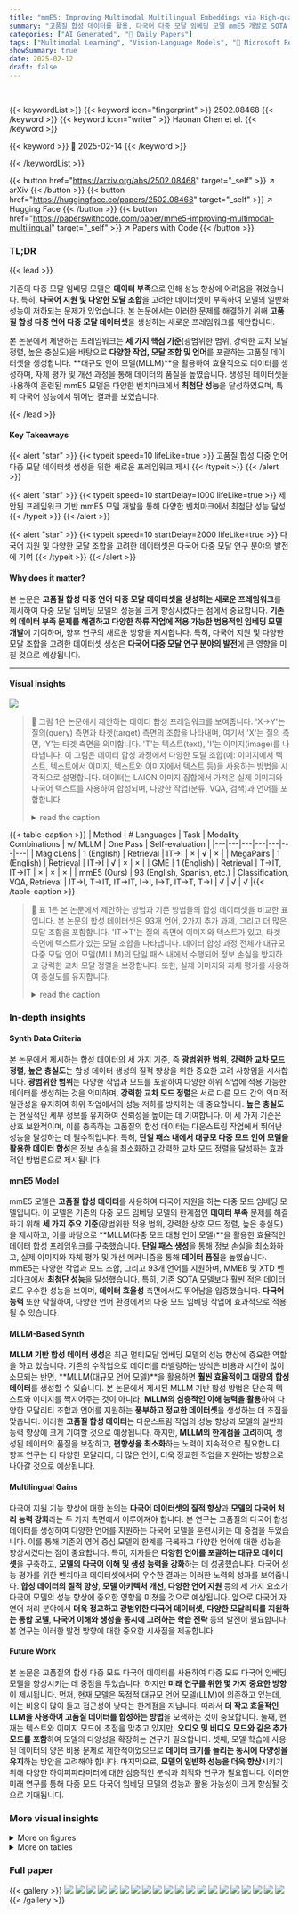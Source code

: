 ```yaml
---
title: "mmE5: Improving Multimodal Multilingual Embeddings via High-quality Synthetic Data"
summary: "고품질 합성 데이터를 활용, 다국어 다중 모달 임베딩 모델 mmE5 개발로 SOTA 성능 달성!"
categories: ["AI Generated", "🤗 Daily Papers"]
tags: ["Multimodal Learning", "Vision-Language Models", "🏢 Microsoft Research",]
showSummary: true
date: 2025-02-12
draft: false
---
```


<br>

{{< keywordList >}}
{{< keyword icon="fingerprint" >}} 2502.08468 {{< /keyword >}}
{{< keyword icon="writer" >}} Haonan Chen et el. {{< /keyword >}}
 
{{< keyword >}} 🤗 2025-02-14 {{< /keyword >}}
 
{{< /keywordList >}}

{{< button href="https://arxiv.org/abs/2502.08468" target="_self" >}}
↗ arXiv
{{< /button >}}
{{< button href="https://huggingface.co/papers/2502.08468" target="_self" >}}
↗ Hugging Face
{{< /button >}}
{{< button href="https://paperswithcode.com/paper/mme5-improving-multimodal-multilingual" target="_self" >}}
↗ Papers with Code
{{< /button >}}




### TL;DR


{{< lead >}}

기존의 다중 모달 임베딩 모델은 **데이터 부족**으로 인해 성능 향상에 어려움을 겪었습니다. 특히, **다국어 지원 및 다양한 모달 조합**을 고려한 데이터셋이 부족하여 모델의 일반화 성능이 저하되는 문제가 있었습니다. 본 논문에서는 이러한 문제를 해결하기 위해 **고품질 합성 다중 언어 다중 모달 데이터셋**을 생성하는 새로운 프레임워크를 제안합니다.

본 논문에서 제안하는 프레임워크는 **세 가지 핵심 기준**(광범위한 범위, 강력한 교차 모달 정렬, 높은 충실도)을 바탕으로 **다양한 작업, 모달 조합 및 언어**를 포괄하는 고품질 데이터셋을 생성합니다. **대규모 언어 모델(MLLM)**을 활용하여 효율적으로 데이터를 생성하며, 자체 평가 및 개선 과정을 통해 데이터의 품질을 높였습니다. 생성된 데이터셋을 사용하여 훈련된 mmE5 모델은 다양한 벤치마크에서 **최첨단 성능**을 달성하였으며, 특히 다국어 성능에서 뛰어난 결과를 보였습니다.

{{< /lead >}}


#### Key Takeaways

{{< alert "star" >}}
{{< typeit speed=10 lifeLike=true >}} 고품질 합성 다중 언어 다중 모달 데이터셋 생성을 위한 새로운 프레임워크 제시 {{< /typeit >}}
{{< /alert >}}

{{< alert "star" >}}
{{< typeit speed=10 startDelay=1000 lifeLike=true >}} 제안된 프레임워크 기반 mmE5 모델 개발을 통해 다양한 벤치마크에서 최첨단 성능 달성 {{< /typeit >}}
{{< /alert >}}

{{< alert "star" >}}
{{< typeit speed=10 startDelay=2000 lifeLike=true >}} 다국어 지원 및 다양한 모달 조합을 고려한 데이터셋은 다국어 다중 모달 연구 분야의 발전에 기여 {{< /typeit >}}
{{< /alert >}}

#### Why does it matter?
본 논문은 **고품질 합성 다중 언어 다중 모달 데이터셋을 생성하는 새로운 프레임워크**를 제시하여 다중 모달 임베딩 모델의 성능을 크게 향상시켰다는 점에서 중요합니다. **기존의 데이터 부족 문제를 해결하고 다양한 하류 작업에 적용 가능한 범용적인 임베딩 모델 개발**에 기여하며, 향후 연구의 새로운 방향을 제시합니다. 특히, 다국어 지원 및 다양한 모달 조합을 고려한 데이터셋 생성은 **다국어 다중 모달 연구 분야의 발전**에 큰 영향을 미칠 것으로 예상됩니다.

------
#### Visual Insights



![](https://arxiv.org/html/2502.08468/x1.png)

> 🔼 그림 1은 논문에서 제안하는 데이터 합성 프레임워크를 보여줍니다.  'X→Y'는 질의(query) 측면과 타겟(target) 측면의 조합을 나타내며, 여기서 'X'는 질의 측면, 'Y'는 타겟 측면을 의미합니다. 'T'는 텍스트(text), 'I'는 이미지(image)를 나타냅니다.  이 그림은 데이터 합성 과정에서 다양한 모달 조합(예: 이미지에서 텍스트, 텍스트에서 이미지, 텍스트와 이미지에서 텍스트 등)을 사용하는 방법을 시각적으로 설명합니다.  데이터는 LAION 이미지 집합에서 가져온 실제 이미지와 다국어 텍스트를 사용하여 합성되며, 다양한 작업(분류, VQA, 검색)과 언어를 포함합니다.
> <details>
> <summary>read the caption</summary>
> Figure 1: An illustration of our data synthesis framework. “X→→\rightarrow→Y” denotes a modality combination, where “X” represents the query side and “Y” denotes the target side. “T” denotes text and “I” denotes image.
> </details>





{{< table-caption >}}
| Method | # Languages | Task | Modality Combinations | w/ MLLM | One Pass | Self-evaluation |
|---|---|---|---|---|---|---|
| MagicLens | 1 (English) | Retrieval | IT→I | × | √ | × |
| MegaPairs | 1 (English) | Retrieval | IT→I | √ | × | × |
| GME | 1 (English) | Retrieval | T→IT, IT→IT | × | × | × |
| mmE5 (Ours) | 93 (English, Spanish, etc.) | Classification, VQA, Retrieval | IT→I, T→IT, IT→IT, I→I, I→T, IT→T, T→I | √ | √ | √ |{{< /table-caption >}}

> 🔼 표 1은 본 논문에서 제안하는 방법과 기존 방법들의 합성 데이터셋을 비교한 표입니다. 본 논문의 합성 데이터셋은 93개 언어, 2가지 추가 과제, 그리고 더 많은 모달 조합을 포함합니다.  'IT→T'는 질의 측면에 이미지와 텍스트가 있고, 타겟 측면에 텍스트가 있는 모달 조합을 나타냅니다.  데이터 합성 과정 전체가 대규모 다중 모달 언어 모델(MLLM)의 단일 패스 내에서 수행되어 정보 손실을 방지하고 강력한 교차 모달 정렬을 보장합니다. 또한, 실제 이미지와 자체 평가를 사용하여 충실도를 유지합니다.
> <details>
> <summary>read the caption</summary>
> Table 1: Comparison of the synthetic datasets in our work with those from previous methods. Our synthetic datasets incorporate 93 languages, two additional tasks, and more modality combinations. “IT→→\rightarrow→T” denotes a modality combination, where “IT” denotes images and texts on the query side and “T” denotes texts on the target side. The entire data synthesis process is executed within a single pass of an MLLM, thereby avoiding potential information loss and ensuring robust cross-modal alignment. We also employ real images and self-evaluation to maintain fidelity.
> </details>





### In-depth insights


#### Synth Data Criteria
본 논문에서 제시하는 합성 데이터의 세 가지 기준, 즉 **광범위한 범위**, **강력한 교차 모드 정렬**, **높은 충실도**는 합성 데이터 생성의 질적 향상을 위한 중요한 고려 사항임을 시사합니다.  **광범위한 범위**는 다양한 작업과 모드를 포괄하여 다양한 하위 작업에 적용 가능한 데이터를 생성하는 것을 의미하며, **강력한 교차 모드 정렬**은 서로 다른 모드 간의 의미적 일관성을 유지하여 하위 작업에서의 성능 저하를 방지하는 데 중요합니다.  **높은 충실도**는 현실적인 세부 정보를 유지하여 신뢰성을 높이는 데 기여합니다. 이 세 가지 기준은 상호 보완적이며, 이를 충족하는 고품질의 합성 데이터는 다운스트림 작업에서 뛰어난 성능을 달성하는 데 필수적입니다.  특히, **단일 패스 내에서 대규모 다중 모드 언어 모델을 활용한 데이터 합성**은 정보 손실을 최소화하고 강력한 교차 모드 정렬을 달성하는 효과적인 방법론으로 제시됩니다.

#### mmE5 Model
mmE5 모델은 **고품질 합성 데이터**를 사용하여 다국어 지원을 하는 다중 모드 임베딩 모델입니다. 이 모델은 기존의 다중 모드 임베딩 모델의 한계점인 **데이터 부족** 문제를 해결하기 위해 **세 가지 주요 기준**(광범위한 적용 범위, 강력한 상호 모드 정렬, 높은 충실도)을 제시하고, 이를 바탕으로 **MLLM(다중 모드 대형 언어 모델)**을 활용한 효율적인 데이터 합성 프레임워크를 구축했습니다.  **단일 패스 생성**을 통해 정보 손실을 최소화하고, 실제 이미지와 자체 평가 및 개선 메커니즘을 통해 **데이터 품질**을 높였습니다.  mmE5는 다양한 작업과 모드 조합, 그리고 93개 언어를 지원하며, MMEB 및 XTD 벤치마크에서 **최첨단 성능**을 달성했습니다. 특히, 기존 SOTA 모델보다 훨씬 적은 데이터로도 우수한 성능을 보이며, **데이터 효율성** 측면에서도 뛰어남을 입증했습니다.  **다국어 능력** 또한 탁월하여, 다양한 언어 환경에서의 다중 모드 임베딩 작업에 효과적으로 적용될 수 있습니다.

#### MLLM-Based Synth
**MLLM 기반 합성 데이터 생성**은 최근 멀티모달 엠베딩 모델의 성능 향상에 중요한 역할을 하고 있습니다.  기존의 수작업으로 데이터를 라벨링하는 방식은 비용과 시간이 많이 소모되는 반면, **MLLM(대규모 언어 모델)**을 활용하면 **훨씬 효율적이고 대량의 합성 데이터**를 생성할 수 있습니다.  본 논문에서 제시된 MLLM 기반 합성 방법은 단순히 텍스트와 이미지를 짝지어주는 것이 아니라, **MLLM의 심층적인 이해 능력을 활용**하여 다양한 모달리티 조합과 언어를 지원하는 **풍부하고 정교한 데이터셋**을 생성하는 데 초점을 맞춥니다.  이러한 **고품질 합성 데이터**는 다운스트림 작업의 성능 향상과 모델의 일반화 능력 향상에 크게 기여할 것으로 예상됩니다. 하지만, **MLLM의 한계점을 고려**하여, 생성된 데이터의 품질을 보장하고,  **편향성을 최소화**하는 노력이 지속적으로 필요합니다.  향후 연구는 더 다양한 모달리티, 더 많은 언어, 더욱 정교한 작업을 지원하는 방향으로 나아갈 것으로 예상됩니다.

#### Multilingual Gains
다국어 지원 기능 향상에 대한 논의는 **다국어 데이터셋의 질적 향상**과 **모델의 다국어 처리 능력 강화**라는 두 가지 측면에서 이루어져야 합니다. 본 연구는 고품질의 다국어 합성 데이터를 생성하여 다양한 언어를 지원하는 다국어 모델을 훈련시키는 데 중점을 두었습니다. 이를 통해 기존의 영어 중심 모델의 한계를 극복하고 다양한 언어에 대한 성능을 향상시켰다는 점이 중요합니다. 특히, 저자들은 **다양한 언어를 포괄하는 대규모 데이터셋**을 구축하고, **모델의 다국어 이해 및 생성 능력을 강화**하는 데 성공했습니다. 다국어 성능 평가를 위한 벤치마크 데이터셋에서의 우수한 결과는 이러한 노력의 성과를 보여줍니다.  **합성 데이터의 질적 향상**, **모델 아키텍처 개선**, **다양한 언어 지원** 등의 세 가지 요소가 다국어 모델의 성능 향상에 중요한 영향을 미쳤을 것으로 예상됩니다. 앞으로 다국어 자연어 처리 분야에서 **더욱 정교하고 광범위한 다국어 데이터셋**, **다양한 모달리티를 지원하는 통합 모델**, **다국어 이해와 생성을 동시에 고려하는 학습 전략** 등의 발전이 필요합니다.  본 연구는 이러한 발전 방향에 대한 중요한 시사점을 제공합니다.

#### Future Work
본 논문은 고품질의 합성 다중 모드 다국어 데이터를 사용하여 다중 모드 다국어 임베딩 모델을 향상시키는 데 중점을 두었습니다.  하지만 **미래 연구를 위한 몇 가지 중요한 방향**이 제시됩니다.  먼저, 현재 모델은 독점적 대규모 언어 모델(LLM)에 의존하고 있는데, 이는 비용이 많이 들고 접근성이 낮다는 한계점을 지닙니다. 따라서 **더 작고 효율적인 LLM을 사용하여 고품질 데이터를 합성하는 방법**을 모색하는 것이 중요합니다.  둘째, 현재는 텍스트와 이미지 모드에 초점을 맞추고 있지만, **오디오 및 비디오 모드와 같은 추가 모드를 포함**하여 모델의 다양성을 확장하는 연구가 필요합니다.  셋째, 모델 학습에 사용된 데이터의 양은 비용 문제로 제한적이었으므로 **데이터 크기를 늘리는 동시에 다양성을 유지**하는 방안을 고려해야 합니다.  마지막으로, **모델의 일반화 성능을 더욱 향상**시키기 위해 다양한 하이퍼파라미터에 대한 심층적인 분석과 최적화 연구가 필요합니다. 이러한 미래 연구를 통해 다중 모드 다국어 임베딩 모델의 성능과 활용 가능성이 크게 향상될 것으로 기대됩니다.


### More visual insights

<details>
<summary>More on figures
</summary>


![](https://arxiv.org/html/2502.08468/x2.png)

> 🔼 그림 2는 제시된 논문의 방법론을 설명하는 그림입니다. IT→IT 검색 데이터 샘플 생성 과정을 예시로 보여줍니다.  데이터 구성(Data Configuration), 시각적 해석(Visual Interpretation), 데이터 합성(Data Synthesis), 자체 평가(Self-evaluation), 모델 미세 조정(Model Finetuning)의 다섯 단계를 거쳐 데이터를 생성하는 과정을 시각적으로 보여줍니다. 각 단계별로 어떤 작업이 수행되는지 자세하게 묘사되어 있습니다.  특히, MLLM(다중 모드 대규모 언어 모델)을 사용하여 이미지를 다양한 관점에서 해석하고, 이를 바탕으로 데이터를 생성하며, 자체 평가 및 개선을 통해 데이터 품질을 높이는 과정이 상세히 나타나 있습니다.
> <details>
> <summary>read the caption</summary>
> Figure 2: An illustration of our method. We take the generation of an IT→→\rightarrow→IT retrieval data sample as an example.
> </details>



![](https://arxiv.org/html/2502.08468/x3.png)

> 🔼 그림 3은 합성 데이터셋에 포함된 언어들의 분포를 보여줍니다. 영어가 가장 큰 비중을 차지하고 있고, 다른 언어들은 상대적으로 적은 비중을 차지하고 있습니다. 이는 다양한 언어를 포함하여 모델의 다국어 성능을 향상시키려는 연구진의 노력을 보여줍니다. 하지만 영어 데이터가 압도적으로 많다는 점은 모델의 다국어 능력에 대한 편향성을 야기할 수 있다는 점을 시사합니다.
> <details>
> <summary>read the caption</summary>
> Figure 3: Distribution of languages in the synthetic data.
> </details>



![](https://arxiv.org/html/2502.08468/x4.png)

> 🔼 이 그림은 MMEB 벤치마크에서 합성 데이터 크기가 다중 모드 임베딩 성능에 미치는 영향을 보여줍니다. x축은 사용된 합성 데이터의 크기를 나타내고, y축은 MMEB 벤치마크에서 달성된 평균 점수를 나타냅니다. 그래프는 합성 데이터 크기가 증가함에 따라 성능이 향상됨을 보여주며, 일정 수준 이상의 데이터 크기에 도달하면 성능 향상의 정도가 줄어드는 점을 시사합니다. 이는 더 많은 데이터가 항상 더 나은 성능을 보장하지는 않으며, 특정 수준 이상의 데이터 양을 넘어서는 경우 성능 향상에 대한 감소 수익이 발생할 수 있음을 의미합니다. 이 그림은 모델의 성능 향상에 대한 데이터 크기의 효과를 보여주는 중요한 결과를 시각적으로 보여주고 있습니다.
> <details>
> <summary>read the caption</summary>
> Figure 4: The impact of synthetic data size on multimodal embedding performance on MMEB.
> </details>



![](https://arxiv.org/html/2502.08468/x5.png)

> 🔼 그림 5는 본 논문에서 제안하는 mmE5 모델의 제로샷 성능을 보여줍니다.  다양한 훈련 설정(LoRA Rank, 배치 크기, 온도)에 따른 mmE5의 성능 변화를 MMEB(Multimodal Embedding Benchmark) 데이터셋을 기반으로 측정하였습니다. 효율적인 테스트를 위해 합성 데이터 280K를 사용했습니다.  각 그래프는 특정 하이퍼파라미터를 변화시키면서 mmE5의 성능이 어떻게 달라지는지 보여줍니다. 이를 통해 최적의 하이퍼파라미터 설정을 찾고 모델 성능을 개선하는 데 도움이 되는 정보를 제공합니다.
> <details>
> <summary>read the caption</summary>
> Figure 5: The zero-shot performances of mmE5 with different training settings on MMEB (280K synthetic data for efficient test).
> </details>



![](https://arxiv.org/html/2502.08468/x6.png)

> 🔼 그림 6은 논문의 합성 검색 IT2IT 데이터의 예시 (1부)입니다. 이 부분에는 입력 이미지, 다면적 설명, 그리고 초기 생성 데이터가 포함되어 있습니다. 즉, 합성 데이터 생성 과정의 첫 번째 단계를 보여주는 것으로,  MLLM(대규모 다중 언어 모델)을 사용하여 실제 이미지를 기반으로 다양한 측면(일반적인 설명, 개체 수준 세부 정보, 상황적 특징, 작업 관련 발상)에서 이미지에 대한 설명을 생성하고, 이를 바탕으로 질의(query)와 양성 문서(positive document), 음성 문서(hard negative document)를 생성하는 과정을 보여줍니다. 각 데이터는 다양한 모드 조합과 언어를 다룹니다. 그림은 MLLM의 처리 과정을 시각적으로 보여주어, 데이터 생성의 전반적인 흐름을 이해하는 데 도움을 줍니다.
> <details>
> <summary>read the caption</summary>
> Figure 6: An example of the synthetic Retrieval IT2IT data (part 1). This part includes the input images, the multi-aspect descriptions, and the initially generated data.
> </details>



![](https://arxiv.org/html/2502.08468/x7.png)

> 🔼 그림 7은 논문의 데이터 합성 과정을 보여주는 예시의 두 번째 부분입니다. 이 부분에서는 합성된 데이터에 대한 평가 결과와 개선 사항, 그리고 개선된 데이터를 보여줍니다. 구체적으로는, 합성된 데이터의 관련성, 타당성, 명확성, 다양성 측면에 대한 평가 점수와 함께 개선에 대한 구체적인 제안이 제시되어 있습니다. 또한, 평가를 바탕으로 수정된 질문, 긍정적 답변, 부정적 답변 등의 데이터가 제시되어 있습니다.  이는 논문에서 제시하는 고품질의 다중 모드 다국어 데이터 합성 프레임워크의 중요한 부분을 보여줍니다. 그림 7은 합성 데이터의 품질을 높이기 위한 반복적인 평가 및 개선 과정을 강조하여, 모델의 성능 향상에 기여하는 데이터의 질적 측면을 시각적으로 보여줍니다.
> <details>
> <summary>read the caption</summary>
> Figure 7: An example of the synthetic Retrieval IT2IT data (part 2). This part includes the evaluation, possible improvements, and the revised data.
> </details>



![](https://arxiv.org/html/2502.08468/x8.png)

> 🔼 그림 8은 논문에서 제시된 합성 분류 IT2T 데이터의 예시를 보여줍니다.  이 그림은 영화 포스터 이미지 하나와, 해당 이미지를 기반으로 생성된 다양한 메타데이터들을 보여줍니다. 메타데이터에는 영화 장르 식별이라는 과제에 대한 지시 사항,  이미지를 설명하는 자세한 묘사,  정답 레이블,  오답 레이블, 데이터 평가, 개선 제안,  수정된 지시 사항 및 레이블 등이 포함되어 있습니다. 이러한 메타데이터들은 합성 데이터의 품질을 평가하고 개선하는 데 사용됩니다.  이 그림은 논문에서 제안하는 합성 데이터 생성 프레임워크의 일부분을 보여주는 구체적인 예시입니다.
> <details>
> <summary>read the caption</summary>
> Figure 8: An example of the synthetic Classification IT2T data.
> </details>



![](https://arxiv.org/html/2502.08468/x9.png)

> 🔼 그림 9는 논문에서 제시된 합성 VQA IT2T 데이터의 예시를 보여줍니다. 그림은 어린 아이가 사과 상자에 앉아 사과를 먹는 모습을 담고 있습니다.  이 이미지를 바탕으로 질문과 답변이 생성되는데,  정답과 오답이 함께 제시되어 VQA 모델 학습에 활용될 수 있음을 보여줍니다.  정답은 '사과'이고 오답은 '바나나'입니다.  이를 통해 데이터의 질과 다양성을 보여주고, VQA 모델 학습에 활용될 수 있는 합성 데이터의 예시를 제시합니다.
> <details>
> <summary>read the caption</summary>
> Figure 9: An example of the synthetic VQA IT2T data.
> </details>



</details>




<details>
<summary>More on tables
</summary>


{{< table-caption >}}
| 93 (English, Spanish, etc.) |{{< /table-caption >}}
> 🔼 표 2는 MMEB 벤치마크의 결과를 보여줍니다. MMEB 벤치마크는 분류, VQA, 검색, 시각적 기반 설정 등 네 가지 유형에 걸쳐 총 36가지 과제로 구성됩니다.  UniIR, MM-EMBED, GME 모델은 엄밀히 따지면 제로샷 모델이 아니며, UniIR과 MM-EMBED는 MBEIR 데이터셋 (Wei et al., 2024)을 사용하여 학습되었고, 이 데이터셋에는 MMEB에 포함된 10개의 검색 데이터셋이 포함되어 있습니다.  마찬가지로 GME는 UMRB 데이터셋 (Zhang et al., 2024b)을 사용하여 학습되었으며, 이 데이터셋은 MMEB와 14개의 데이터셋을 공유합니다. VLM2Vec의 경우 원 논문에서 보고된 고해상도 이미지를 사용한 LLaVA 기반 버전을 사용했습니다.  두 번째로 좋은 성능은 밑줄이 그어져 있고, 최고 성능은 굵게 표시되어 있습니다.
> <details>
> <summary>read the caption</summary>
> Table 2: Results on MMEB benchmark, consisting of 36 tasks across four types: classification (Class.), VQA, retrieval (Retr.), and visual grounding (Ground.). † UniIR, MM-EMBED, and GME are not strictly zero-shot models. UniIR and MM-EMBED are trained on the MBEIR dataset Wei et al. (2024), which includes 10 retrieval datasets included in the MMEB. Similarly, GME is trained on the UMRB dataset Zhang et al. (2024b), which shares 14 datasets with the MMEB. For VLM2Vec, we use the LLaVA-based version with high-resolution images reported in its original paper. The second-best performances are underlined and the best performances are in bold.
> </details>

{{< table-caption >}}
| Classification, |
|---|---| 
| VQA, Retrieval|{{< /table-caption >}}
> 🔼 표 3은 XTD 벤치마크에 대한 결과를 보여줍니다. XTD 벤치마크는 7개 언어를 포함하는 텍스트-이미지 검색 작업입니다. 이 표는 다양한 모델들의 성능을 Recall@10 지표를 사용하여 비교 분석합니다.  각 모델의 7개 언어에 대한 성능과 평균 성능을 보여줍니다. 이를 통해 다국어 멀티모달 임베딩 모델의 다국어 성능을 평가하고 비교 분석하는 데 유용한 정보를 제공합니다.
> <details>
> <summary>read the caption</summary>
> Table 3: Results on XTD benchmark, a text-to-image retrieval task covering seven languages.
> </details>

{{< table-caption >}}
| IT→I, T→IT, IT→IT, |
|---|---|---| 
| I→I, I→T, IT→T, T→I |{{< /table-caption >}}
> 🔼 이 표는 다양한 기초 다중 모드 언어 모델(MLLM)을 사용하여 mmE5 모델의 성능을 비교 분석한 결과를 보여줍니다.  mmE5는 제안된 고품질 합성 데이터셋으로 학습된 다중 모드 다국어 임베딩 모델입니다.  표에는 각 MLLM을 기반으로 학습된 mmE5 모델의 MMEB 벤치마크 평균 점수가 제시되어 있습니다. 이를 통해 다양한 MLLM이 mmE5의 성능에 미치는 영향을 파악할 수 있습니다.
> <details>
> <summary>read the caption</summary>
> Table 4: Performances of mmE5 with different MLLMs.
> </details>

{{< table-caption >}}
| Models | Class. | VQA | Retr. | Ground. | IND | OOD | Overall |
|---|---|---|---|---|---|---|---| 
| *Zero-shot Setting Models* |  |  |  |  |  |  |  |
| CLIP [Radford et al. (2021)] | 42.8 | 9.1 | 53.0 | 51.8 | - | - | 37.8 |
| BLIP2 [Li et al. (2023)] | 27.0 | 4.2 | 33.9 | 47.0 | - | - | 25.2 |
| SigLIP [Zhai et al. (2023)] | 40.3 | 8.4 | 31.6 | 59.5 | - | - | 34.8 |
| OpenCLIP [Cherti et al. (2023)] | 47.8 | 10.9 | 52.3 | 53.3 | - | - | 39.7 |
| E5-V [Jiang et al. (2024a)] | 21.8 | 4.9 | 11.5 | 19.0 | - | - | 13.3 |
| MagicLens [Zhang et al. (2024a)] | 38.8 | 8.3 | 35.4 | 26.0 | - | - | 27.8 |
| MMRet (w/ 26M synthetic data) | 47.2 | 18.4 | **56.5** | 62.2 | - | - | 44.0 |
| mmE5 (w/ 560K synthetic data) | **60.6** | **55.7** | 54.7 | **72.4** | - | - | **58.6** |
| *Partially Supervised Finetuning Models*<sup>†</sup> |  |  |  |  |  |  |  |
| UniIR [Wei et al. (2024)] | 42.1 | 15.0 | 60.1 | 62.2 | - | - | 42.8 |
| MM-EMBED [Lin et al. (2024)] | 48.1 | 32.2 | 63.8 | 57.8 | - | - | 50.0 |
| GME [Zhang et al. (2024b)] | 56.9 | 41.2 | 67.8 | 53.4 | - | - | 55.8 |
| *Supervised Finetuning Models* |  |  |  |  |  |  |  |
| CLIP [Radford et al. (2021)] | 55.2 | 19.7 | 53.2 | 62.2 | 47.6 | 42.8 | 45.4 |
| OpenCLIP [Cherti et al. (2023)] | 56.0 | 21.9 | 55.4 | 64.1 | 50.5 | 43.1 | 47.2 |
| VLM2Vec [Jiang et al. (2024b)] | **61.2** | 49.9 | 67.4 | **86.1** | 67.5 | 57.1 | 62.9 |
| MMRet [Zhou et al. (2024a)] | 56.0 | **57.4** | **69.9** | 83.6 | **68.0** | **59.1** | **64.1** |
| mmE5 (w/ synthetic data + labeled data) | **67.6** | **62.8** | **70.9** | **89.7** | **72.3** | **66.7** | **69.8** |{{< /table-caption >}}
> 🔼 표 5는 제한된 모델의 MMEB 성능을 보여줍니다. 효율적인 테스트를 위해 동일한 작업, 모드 유형 및 언어를 가진 280K 합성 데이터에 대한 제로샷 실험을 수행했습니다. 이 표는 합성 데이터의 다양한 측면(예: 시각적 해석, 자체 평가, 분류 데이터, VQA 데이터, 검색 데이터, 하드 네거티브)을 제거했을 때 mmE5 모델의 성능 변화를 보여줍니다. 이를 통해 각 구성 요소의 중요성을 평가하고 모델 성능에 미치는 영향을 파악할 수 있습니다.
> <details>
> <summary>read the caption</summary>
> Table 5: Performances of ablated models on MMEB. For efficient test, we conduct zero-shot experiments on 280K synthetic data, which has the same tasks, modality types and languages as the full synthetic data.
> </details>

{{< table-caption >}}
| Model | it | es | ru | zh | pl | tr | ko | Avg. |
|---|---|---|---|---|---|---|---|---|
| ALIGN Jia et al. (2021) | 87.9 | 88.8 | 82.3 | 86.5 | 79.8 | 73.5 | 76.6 | 82.2 |
| MURAL Jain et al. (2021) | 91.8 | 92.9 | 87.2 | 89.7 | 91.0 | 89.5 | 88.1 | 90.0 |
| VLM2Vec Jiang et al. (2024b) | 83.7 | 87.1 | 86.7 | 92.8 | 76.1 | 37.2 | 63.9 | 75.4 |
| jina Koukounas et al. (2024) | 93.6 | 94.1 | 89.8 | 91.8 | 94.3 | 92.7 | 90.1 | 92.3 |
| M-CLIP Carlsson et al. (2022) | 93.1 | 93.6 | 90.0 | 94.0 | 94.3 | 93.1 | 89.0 | 92.4 |
| GME Zhang et al. (2024b) | 95.1 | 96.4 | 92.3 | 96.4 | 94.9 | 89.8 | 93.6 | 94.1 |
| mmE5 (full) | 96.1 | 96.2 | 93.3 | 96.3 | 95.4 | 93.6 | 96.0 | 95.3 |
| w/ synthetic data only | 90.9 | 89.6 | 86.3 | 90.2 | 90.3 | 87.2 | 86.7 | 88.7 |
| w/ english synthetic data | 86.3 | 86.3 | 84.2 | 88.8 | 84.9 | 81.0 | 84.4 | 85.1 |{{< /table-caption >}}
> 🔼 표 6은 논문에서 제안하는 다중 모달 합성 데이터셋 mmE5의 통계량을 보여줍니다.  데이터셋은 세 가지 주요 다중 모달 임베딩 작업(분류, VQA, 검색)과 일곱 가지 모달 조합을 포함하고 있으며,  각 작업과 모달 조합별로 샘플 수를 상세히 제시합니다.  이를 통해 mmE5 학습에 사용된 데이터의 규모와 다양성을 파악할 수 있습니다.
> <details>
> <summary>read the caption</summary>
> Table 6: Statistics of the multimodal synthetic data used for training mmE5.
> </details>

{{< table-caption >}}
| Base MLLM | Avg. on MMEB |
|---|---| 
| Phi-3.5-V [Abdin et al. (2024)](https://arxiv.org/html/2502.08468/bib.bib1) | 61.0 |
| LLaVA-1.6 [Liu et al. (2023a)](https://arxiv.org/html/2502.08468/bib.bib21) | 65.8 |
| LLaMA-3-Vision [Meta (2024)](https://arxiv.org/html/2502.08468/bib.bib23) (Ours) | **69.8** |
| *Baselines (For Reference)* |  |
| VLM2Vec (Phi-3.5-V) | 60.1 |
| VLM2Vec (LLaVA-1.6) | 62.9 |
| MMRet (LLaVA-1.6) | 64.1 |
| VLM2Vec (LLaMA-3.2) | 64.8 |{{< /table-caption >}}
> 🔼 표 7은 Jiang et al.(2024b)의 MMEB 벤치마크에 포함된 각 데이터셋에서 제로샷 설정과 지도 학습 설정 모델의 상세 결과를 보여줍니다.  제로샷 설정에서는 CLIP, OpenCLIP, SigLIP, BLIP2, MagicLens, E5-V, MMRet, mmE5 등 다양한 모델의 성능을 비교 분석하고, 지도 학습 설정에서는 VLM2Vec, MMRet, mmE5 모델을 비교 분석합니다. 각 모델의 분류, VQA, 검색, 시각적 그라운딩 작업에 대한 정확도를 데이터셋별로 자세히 제시하여 모델 성능을 종합적으로 평가할 수 있도록 합니다.  표에는 각 작업 유형별(분류, VQA, 검색, 시각적 그라운딩) 및 모든 데이터셋에 대한 평균 점수도 포함되어 있습니다.
> <details>
> <summary>read the caption</summary>
> Table 7: Detailed results of zero-shot setting and supervised setting models on each dataset of MMEB Jiang et al. (2024b).
> </details>

</details>




### Full paper

{{< gallery >}}
<img src="paper_images/1.png" class="grid-w50 md:grid-w33 xl:grid-w25" />
<img src="paper_images/2.png" class="grid-w50 md:grid-w33 xl:grid-w25" />
<img src="paper_images/3.png" class="grid-w50 md:grid-w33 xl:grid-w25" />
<img src="paper_images/4.png" class="grid-w50 md:grid-w33 xl:grid-w25" />
<img src="paper_images/5.png" class="grid-w50 md:grid-w33 xl:grid-w25" />
<img src="paper_images/6.png" class="grid-w50 md:grid-w33 xl:grid-w25" />
<img src="paper_images/7.png" class="grid-w50 md:grid-w33 xl:grid-w25" />
<img src="paper_images/8.png" class="grid-w50 md:grid-w33 xl:grid-w25" />
<img src="paper_images/9.png" class="grid-w50 md:grid-w33 xl:grid-w25" />
<img src="paper_images/10.png" class="grid-w50 md:grid-w33 xl:grid-w25" />
<img src="paper_images/11.png" class="grid-w50 md:grid-w33 xl:grid-w25" />
<img src="paper_images/12.png" class="grid-w50 md:grid-w33 xl:grid-w25" />
<img src="paper_images/13.png" class="grid-w50 md:grid-w33 xl:grid-w25" />
<img src="paper_images/14.png" class="grid-w50 md:grid-w33 xl:grid-w25" />
<img src="paper_images/15.png" class="grid-w50 md:grid-w33 xl:grid-w25" />
<img src="paper_images/16.png" class="grid-w50 md:grid-w33 xl:grid-w25" />
<img src="paper_images/17.png" class="grid-w50 md:grid-w33 xl:grid-w25" />
<img src="paper_images/18.png" class="grid-w50 md:grid-w33 xl:grid-w25" />
<img src="paper_images/19.png" class="grid-w50 md:grid-w33 xl:grid-w25" />
<img src="paper_images/20.png" class="grid-w50 md:grid-w33 xl:grid-w25" />
{{< /gallery >}}